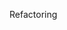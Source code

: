 <span id="title">Refactoring</span>

<div id="body">

<include src="what/unit-inParent-asPanel.md" boilerplate />
<include src="how/unit-inParent-asPanel.md" boilerplate />
<include src="when/unit-inParent-asPanel.md" boilerplate />
<include src="codeSmell/unit-inParent-asPanel.md" boilerplate />
</div>